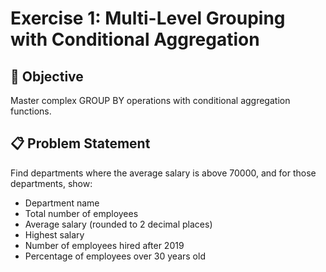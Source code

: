 # Exercise 1: Multi-Level Grouping with Conditional Aggregation

## 🎯 Objective
Master complex GROUP BY operations with conditional aggregation functions.

## 📋 Problem Statement
Find departments where the average salary is above 70000, and for those departments, show:

- Department name
- Total number of employees
- Average salary (rounded to 2 decimal places)
- Highest salary
- Number of employees hired after 2019
- Percentage of employees over 30 years old


